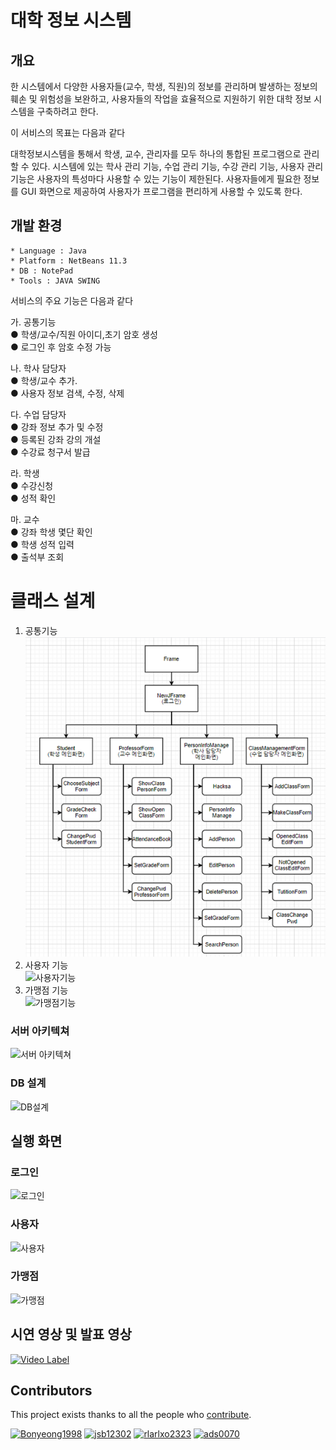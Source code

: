 # 대학 정보 시스템

## 개요

한 시스템에서 다양한 사용자들(교수, 학생, 직원)의 정보를 관리하며 발생하는 정보의 훼손 및 위험성을 보완하고, 사용자들의 작업을 효율적으로 지원하기 위한 대학 정보 시스템을 구축하려고 한다.

이 서비스의 목표는 다음과 같다

대학정보시스템을 통해서 학생, 교수, 관리자를 모두 하나의 통합된 프로그램으로 관리할 수 있다. 시스템에 있는 학사 관리 기능, 수업 관리 기능, 수강 관리 기능, 사용자 관리 기능은 사용자의 특성마다 사용할 수 있는 기능이 제한된다. 사용자들에게 필요한 정보를 GUI 화면으로 제공하여 사용자가 프로그램을 편리하게 사용할 수 있도록 한다.

## 개발 환경
```
* Language : Java
* Platform : NetBeans 11.3
* DB : NotePad
* Tools : JAVA SWING
```

서비스의 주요 기능은 다음과 같다  

가. 공통기능  
 ● 학생/교수/직원 아이디,초기 암호 생성  
 ● 로그인 후 암호 수정 가능  

나. 학사 담당자  
● 학생/교수 추가.  
● 사용자 정보 검색, 수정, 삭제  

다. 수업 담당자    
● 강좌 정보 추가 및 수정  
● 등록된 강좌 강의 개설  
● 수강료 청구서 발급  

라. 학생  
● 수강신청  
● 성적 확인  

마. 교수  
● 강좌 학생 몇단 확인  
● 학생 성적 입력  
● 출석부 조회  

# 클래스 설계
1. 공통기능  
![공통기능](image/ClassStructure.png)
2. 사용자 기능  
![사용자기능](image/사용자기능.png)
3. 가맹점 기능  
![가맹점기능](image/가맹점기능.png)

### 서버 아키텍쳐
![서버 아키텍쳐](image/서버아키텍쳐.png)
### DB 설계
![DB설계](image/DB설계.png)


## 실행 화면
### 로그인
![로그인](image/로그인.png)

### 사용자
![사용자](image/사용자.png)

### 가맹점
![가맹점](image/가맹점.png)

## 시연 영상 및 발표 영상
[![Video Label](https://img.youtube.com/vi/BuqNLZQmd-o/0.jpg)](https://youtu.be/BuqNLZQmd-o)  


## Contributors

This project exists thanks to all the people who [contribute](https://github.com/jsb12302/android/graphs/contributors).

<a href="https://github.com/Bonyeong1998">
<img src="https://avatars.githubusercontent.com/u/73810809?v=4" height="50" alt="Bonyeong1998"/></a>
<a href="https://github.com/jsb12302">
<img src="https://avatars.githubusercontent.com/u/73890228?v=4" height="50" alt="jsb12302"/></a>
<a href="https://github.com/rlarlxo2323">
<img src="https://avatars.githubusercontent.com/u/81959996?v=4" height="50" alt="rlarlxo2323"/></a>
<a href="https://github.com/ads0070">
<img src="https://avatars.githubusercontent.com/u/73926856?v=4" height="50" alt="ads0070"/></a>
